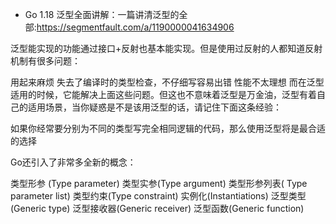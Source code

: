+ Go 1.18 泛型全面讲解：一篇讲清泛型的全部:<https://segmentfault.com/a/1190000041634906>

泛型能实现的功能通过接口+反射也基本能实现。但是使用过反射的人都知道反射机制有很多问题：

用起来麻烦
失去了编译时的类型检查，不仔细写容易出错
性能不太理想
而在泛型适用的时候，它能解决上面这些问题。但这也不意味着泛型是万金油，泛型有着自己的适用场景，当你疑惑是不是该用泛型的话，请记住下面这条经验：

如果你经常要分别为不同的类型写完全相同逻辑的代码，那么使用泛型将是最合适的选择


Go还引入了非常多全新的概念：

类型形参 (Type parameter)
类型实参(Type argument)
类型形参列表( Type parameter list)
类型约束(Type constraint)
实例化(Instantiations)
泛型类型(Generic type)
泛型接收器(Generic receiver)
泛型函数(Generic function)


